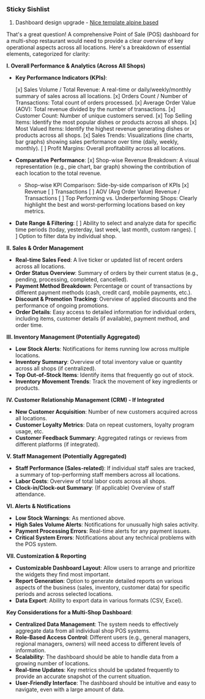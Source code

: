 ### Sticky Sishlist

1. Dashboard design upgrade - [Nice template alpine based](https://kamona-wd.github.io/starter-dashboard-layout/)

That's a great question! A comprehensive Point of Sale (POS) dashboard for a multi-shop restaurant would need to provide a clear overview of key operational aspects across all locations. Here's a breakdown of essential elements, categorized for clarity:

**I. Overall Performance & Analytics (Across All Shops)**

-   **Key Performance Indicators (KPIs)**:

    [x] Sales Volume / Total Revenue: A real-time or daily/weekly/monthly summary of sales across all locations.
    [x] Orders Count / Number of Transactions: Total count of orders processed.
    [x] Average Order Value (AOV): Total revenue divided by the number of transactions.
    [x] Customer Count: Number of unique customers served.
    [x] Top Selling Items: Identify the most popular dishes or products across all shops.
    [x] Most Valued Items: Identify the highest revenue generating dishes or products across all shops.
    [x] Sales Trends: Visualizations (line charts, bar graphs) showing sales performance over time (daily, weekly, monthly).
    [ ] Profit Margins: Overall profitability across all locations.

-   **Comparative Performance**:
    [x] Shop-wise Revenue Breakdown: A visual representation (e.g., pie chart, bar graph) showing the contribution of each location to the total revenue.
    -   Shop-wise KPI Comparison: Side-by-side comparison of KPIs
        [x] Revenue
        [ ] Transactions
        [ ] AOV (Avg Order Value) Revenue / Transactions
        [ ] Top Performing vs. Underperforming Shops: Clearly highlight the best and worst-performing locations based on key metrics.
-   **Date Range & Filtering**:
    [ ] Ability to select and analyze data for specific time periods (today, yesterday, last week, last month, custom ranges).
    [ ] Option to filter data by individual shop.

**II. Sales & Order Management**

-   **Real-time Sales Feed**: A live ticker or updated list of recent orders across all locations.
-   **Order Status Overview**: Summary of orders by their current status (e.g., pending, processing, completed, cancelled).
-   **Payment Method Breakdown**: Percentage or count of transactions by different payment methods (cash, credit card, mobile payments, etc.).
-   **Discount & Promotion Tracking**: Overview of applied discounts and the performance of ongoing promotions.
-   **Order Details**: Easy access to detailed information for individual orders, including items, customer details (if available), payment method, and order time.

**III. Inventory Management (Potentially Aggregated)**

-   **Low Stock Alerts**: Notifications for items running low across multiple locations.
-   **Inventory Summary**: Overview of total inventory value or quantity across all shops (if centralized).
-   **Top Out-of-Stock Items**: Identify items that frequently go out of stock.
-   **Inventory Movement Trends**: Track the movement of key ingredients or products.

**IV. Customer Relationship Management (CRM) - If Integrated**

-   **New Customer Acquisition**: Number of new customers acquired across all locations.
-   **Customer Loyalty Metrics**: Data on repeat customers, loyalty program usage, etc.
-   **Customer Feedback Summary**: Aggregated ratings or reviews from different platforms (if integrated).

**V. Staff Management (Potentially Aggregated)**

-   **Staff Performance (Sales-related)**: If individual staff sales are tracked, a summary of top-performing staff members across all locations.
-   **Labor Costs**: Overview of total labor costs across all shops.
-   **Clock-in/Clock-out Summary**: (If applicable) Overview of staff attendance.

**VI. Alerts & Notifications**

-   **Low Stock Warnings**: As mentioned above.
-   **High Sales Volume Alerts**: Notifications for unusually high sales activity.
-   **Payment Processing Errors**: Real-time alerts for any payment issues.
-   **Critical System Errors**: Notifications about any technical problems with the POS system.

**VII. Customization & Reporting**

-   **Customizable Dashboard Layout**: Allow users to arrange and prioritize the widgets they find most important.
-   **Report Generation**: Option to generate detailed reports on various aspects of the business (sales, inventory, customer data) for specific periods and across selected locations.
-   **Data Export**: Ability to export data in various formats (CSV, Excel).

**Key Considerations for a Multi-Shop Dashboard**:

-   **Centralized Data Management**: The system needs to effectively aggregate data from all individual shop POS systems.
-   **Role-Based Access Control**: Different users (e.g., general managers, regional managers, owners) will need access to different levels of information.
-   **Scalability**: The dashboard should be able to handle data from a growing number of locations.
-   **Real-time Updates**: Key metrics should be updated frequently to provide an accurate snapshot of the current situation.
-   **User-Friendly Interface**: The dashboard should be intuitive and easy to navigate, even with a large amount of data.
